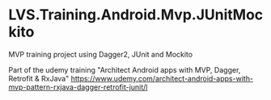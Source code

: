 # LVS.Training.Android.Mvp.JUnitMockito
MVP training project using Dagger2, JUnit and Mockito

Part of the udemy training "Architect Android apps with MVP, Dagger, Retrofit & RxJava"
https://www.udemy.com/architect-android-apps-with-mvp-pattern-rxjava-dagger-retrofit-junit/l
